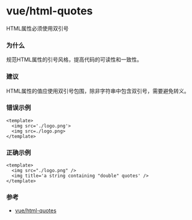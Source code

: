 # vue/html-quotes

HTML属性必须使用双引号

### 为什么

规范HTML属性的引号风格，提高代码的可读性和一致性。

### 建议

HTML属性的值应使用双引号包围，除非字符串中包含双引号，需要避免转义。

### 错误示例

```vue
<template>
  <img src='./logo.png'>
  <img src=./logo.png>
</template>
```

### 正确示例

```vue
<template>
  <img src="./logo.png" />
  <img title='a string containing "double" quotes' />
</template>
```

### 参考

- [vue/html-quotes](https://eslint.vuejs.org/rules/html-quotes.html)

